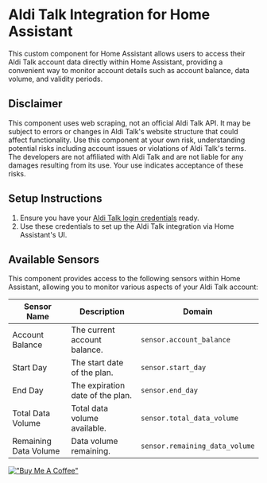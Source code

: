 # Aldi Talk Integration for Home Assistant

This custom component for Home Assistant allows users to access their Aldi Talk account data directly within Home Assistant, providing a convenient way to monitor account details such as account balance, data volume, and validity periods.

## Disclaimer

This component uses web scraping, not an official Aldi Talk API. It may be subject to errors or changes in Aldi Talk's website structure that could affect functionality.
Use this component at your own risk, understanding potential risks including account issues or violations of Aldi Talk's terms. The developers are not affiliated with Aldi Talk and are not liable for any damages resulting from its use. Your use indicates acceptance of these risks.

## Setup Instructions

1. Ensure you have your [Aldi Talk login credentials](https://login.alditalk-kundenbetreuung.de/sso/UI/Login?service=login) ready.
2. Use these credentials to set up the Aldi Talk integration via Home Assistant's UI.

## Available Sensors

This component provides access to the following sensors within Home Assistant, allowing you to monitor various aspects of your Aldi Talk account:

| Sensor Name           | Description                      | Domain                         |
| --------------------- | -------------------------------- | ------------------------------ |
| Account Balance       | The current account balance.     | `sensor.account_balance`       |
| Start Day             | The start date of the plan.      | `sensor.start_day`             |
| End Day               | The expiration date of the plan. | `sensor.end_day`               |
| Total Data Volume     | Total data volume available.     | `sensor.total_data_volume`     |
| Remaining Data Volume | Data volume remaining.           | `sensor.remaining_data_volume` |

[!["Buy Me A Coffee"](https://www.buymeacoffee.com/assets/img/custom_images/orange_img.png)](https://www.buymeacoffee.com/Jonas_JoKu)
